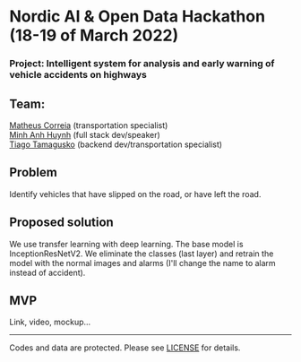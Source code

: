 # Nordic AI & Open Data Hackathon (18-19 of March 2022)

### Project: Intelligent system for analysis and early warning of vehicle accidents on highways

## Team:

[Matheus Correia](https://github.com/matheusgomesms) (transportation specialist)  
[Minh Anh Huynh](https://github.com/MarcX23) (full stack dev/speaker)  
[Tiago Tamagusko](https://github.com/tamagusko) (backend dev/transportation specialist)  


## Problem

Identify vehicles that have slipped on the road, or have left the road.

## Proposed solution

We use transfer learning with deep learning. The base model is InceptionResNetV2. We eliminate the classes (last layer) and retrain the model with the normal images and alarms (I'll change the name to alarm instead of accident).

## MVP

Link, video, mockup...

---

Codes and data are protected. Please see [LICENSE](LICENSE) for details.
